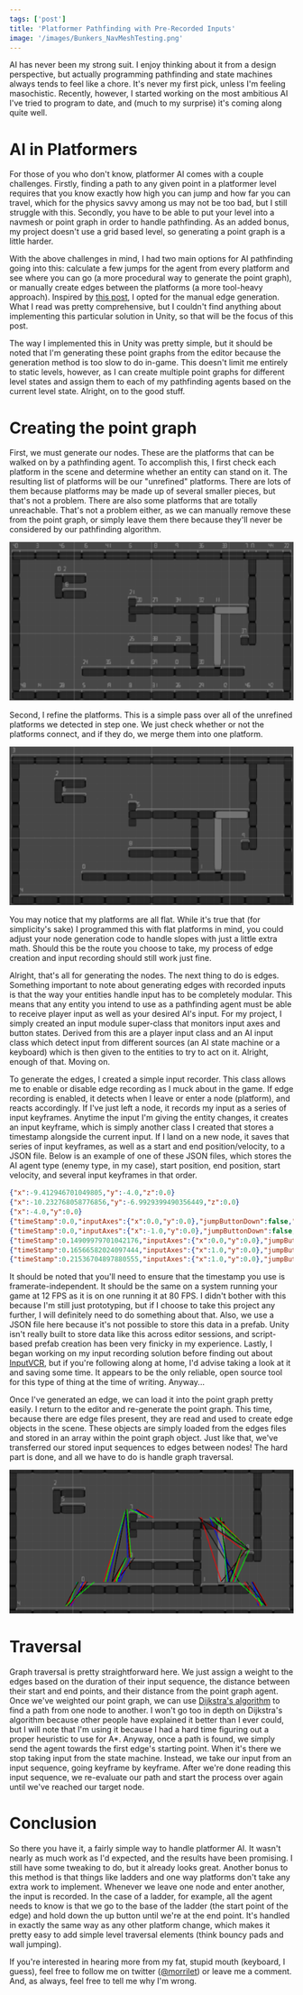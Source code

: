 ```yaml
---
tags: ['post']
title: 'Platformer Pathfinding with Pre-Recorded Inputs'
image: '/images/Bunkers_NavMeshTesting.png'
---
```


AI has never been my strong suit. I enjoy thinking about it from a design perspective, but actually programming pathfinding and state machines always tends to feel like a chore. It's never my first pick, unless I'm feeling masochistic. Recently, however, I started working on the most ambitious AI I've tried to program to date, and (much to my surprise) it's coming along quite well.

<!--more-->
# AI in Platformers 

For those of you who don't know, platformer AI comes with a couple challenges. Firstly, finding a path to any given point in a platformer level requires that you know exactly how high you can jump and how far you can travel, which for the physics savvy among us may not be too bad, but I still struggle with this. Secondly, you have to be able to put your level into a navmesh or point graph in order to handle pathfinding. As an added bonus, my project doesn't use a grid based level, so generating a point graph is a little harder.

With the above challenges in mind, I had two main options for AI pathfinding going into this: calculate a few jumps for the agent from every platform and see where you can go (a more procedural way to generate the point graph), or manually create edges between the platforms (a more tool-heavy approach). Inspired by [this post](https://www.gamedev.net/articles/programming/artificial-intelligence/generalized-platformer-ai-pathfinding-r3924/), I opted for the manual edge generation. What I read was pretty comprehensive, but I couldn't find anything about implementing this particular solution in Unity, so that will be the focus of this post.

The way I implemented this in Unity was pretty simple, but it should be noted that I'm generating these point graphs from the editor because the generation method is too slow to do in-game. This doesn't limit me entirely to static levels, however, as I can create multiple point graphs for different level states and assign them to each of my pathfinding agents based on the current level state. Alright, on to the good stuff.

# Creating the point graph
First, we must generate our nodes. These are the platforms that can be walked on by a pathfinding agent. To accomplish this, I first check each platform in the scene and determine whether an entity can stand on it. The resulting list of platforms will be our "unrefined" platforms. There are lots of them because platforms may be made up of several smaller pieces, but that's not a problem. There are also some platforms that are totally unreachable. That's not a problem either, as we can manually remove these from the point graph, or simply leave them there because they'll never be considered by our pathfinding algorithm.

![Unrefined nodes on a test level](/images/UnrefinedNodes_Bunkers.png)

Second, I refine the platforms. This is a simple pass over all of the unrefined platforms we detected in step one. We just check whether or not the platforms connect, and if they do, we merge them into one platform.

![Refined nodes on a test level](/images/RefinedNodes_Bunkers.png)

You may notice that my platforms are all flat. While it's true that (for simplicity's sake) I programmed this with flat platforms in mind, you could adjust your node generation code to handle slopes with just a little extra math. Should this be the route you choose to take, my process of edge creation and input recording should still work just fine.

Alright, that's all for generating the nodes. The next thing to do is edges. Something important to note about generating edges with recorded inputs is that the way your entities handle input has to be completely modular. This means that any entity you intend to use as a pathfinding agent must be able to receive player input as well as your desired AI's input. For my project, I simply created an input module super-class that monitors input axes and button states. Derived from this are a player input class and an AI input class which detect input from different sources (an AI state machine or a keyboard) which is then given to the entities to try to act on it. Alright, enough of that. Moving on.

To generate the edges, I created a simple input recorder. This class allows me to enable or disable edge recording as I muck about in the game. If edge recording is enabled, it detects when I leave or enter a node (platform), and reacts accordingly. If I've just left a node, it records my input as a series of input keyframes. Anytime the input I'm giving the entity changes, it creates an input keyframe, which is simply another class I created that stores a timestamp alongside the current input. If I land on a new node, it saves that series of input keyframes, as well as a start and end position/velocity, to a JSON file. Below is an example of one of these JSON files, which stores the AI agent type (enemy type, in my case), start position, end position, start velocity, and several input keyframes in that order.

``` json
{"x":-9.412946701049805,"y":-4.0,"z":0.0}
{"x":-10.232768058776856,"y":-6.9929399490356449,"z":0.0}
{"x":-4.0,"y":0.0}
{"timeStamp":0.0,"inputAxes":{"x":0.0,"y":0.0},"jumpButtonDown":false,"used":false}
{"timeStamp":0.0,"inputAxes":{"x":-1.0,"y":0.0},"jumpButtonDown":false,"used":false}
{"timeStamp":0.14909979701042176,"inputAxes":{"x":0.0,"y":0.0},"jumpButtonDown":false,"used":false}
{"timeStamp":0.16566582024097444,"inputAxes":{"x":1.0,"y":0.0},"jumpButtonDown":false,"used":false}
{"timeStamp":0.21536704897880555,"inputAxes":{"x":1.0,"y":0.0},"jumpButtonDown":false,"used":false}
```

It should be noted that you'll need to ensure that the timestamp you use is framerate-independent. It should be the same on a system running your game at 12 FPS as it is on one running it at 80 FPS. I didn't bother with this because I'm still just prototyping, but if I choose to take this project any further, I will definitely need to do something about that. Also, we use a JSON file here because it's not possible to store this data in a prefab. Unity isn't really built to store data like this across editor sessions, and script-based prefab creation has been very finicky in my experience. Lastly, I began working on my input recording solution before finding out about [InputVCR](https://github.com/EddieCameron/InputVCR), but if you're following along at home, I'd advise taking a look at it and saving some time. It appears to be the only reliable, open source tool for this type of thing at the time of writing. Anyway...

Once I've generated an edge, we can load it into the point graph pretty easily. I return to the editor and re-generate the point graph. This time, because there are edge files present, they are read and used to create edge objects in the scene. These objects are simply loaded from the edges files and stored in an array within the point graph object. Just like that, we've transferred our stored input sequences to edges between nodes! The hard part is done, and all we have to do is handle graph traversal.

![The completed point graph on a test level](/images/Bunkers_NavMeshTesting.png)

# Traversal

Graph traversal is pretty straightforward here. We just assign a weight to the edges based on the duration of their input sequence, the distance between their start and end points, and their distance from the point graph agent. Once we've weighted our point graph, we can use [Dijkstra's algorithm](https://en.wikipedia.org/wiki/Dijkstra%27s_algorithm) to find a path from one node to another. I won't go too in depth on Dijkstra's algorithm because other people have explained it better than I ever could, but I will note that I'm using it because I had a hard time figuring out a proper heuristic to use for A*. Anyway, once a path is found, we simply send the agent towards the first edge's starting point. When it's there we stop taking input from the state machine. Instead, we take our input from an input sequence, going keyframe by keyframe. After we're done reading this input sequence, we re-evaluate our path and start the process over again until we've reached our target node.

# Conclusion

So there you have it, a fairly simple way to handle platformer AI. It wasn't nearly as much work as I'd expected, and the results have been promising. I still have some tweaking to do, but it already looks great. Another bonus to this method is that things like ladders and one way platforms don't take any extra work to implement. Whenever we leave one node and enter another, the input is recorded. In the case of a ladder, for example, all the agent needs to know is that we go to the base of the ladder (the start point of the edge) and hold down the up button until we're at the end point. It's handled in exactly the same way as any other platform change, which makes it pretty easy to add simple level traversal elements (think bouncy pads and wall jumping).

If you're interested in hearing more from my fat, stupid mouth (keyboard, I guess), feel free to follow me on twitter ([@morrilet](https://twitter.com/morrilet)) or leave me a comment. And, as always, feel free to tell me why I'm wrong.
